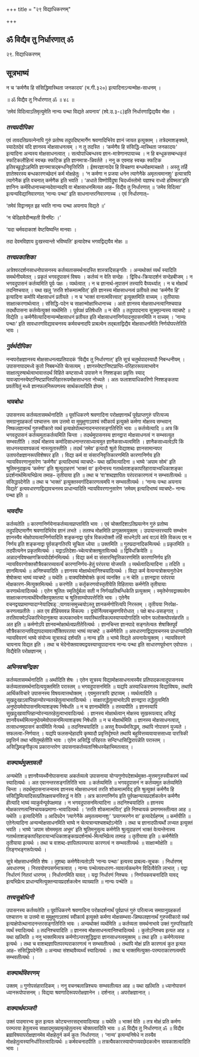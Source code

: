 +++
title = "२९ विद्याधिकरणम्"

+++


## ॐ विद्यैव तु निर्धारणात् ॐ

२९. विद्याधिकरणम्

## **सूत्रभाष्यं**

न च ‘कर्मणैव हि संसिद्धिमास्थिता जनकादय’ (भ.गी.३२०) इत्यादिनाऽन्यन्मोक्ष-साधनम् ।

॥ ॐ विद्यैव तु निर्धारणात् ॐ ॥ ४८ ॥

‘तमेवं विदित्वाऽतिमृत्युमेति नान्यः पन्था विद्यते अयनाय’ (श्वे.उ.३-८)इति निर्धारणाद्विद्ययैव मोक्षः ।

### ***तत्त्वप्रदीपिका***

एवं तावदतिप्रयत्नेनापि गुरुं प्रतोष्य तदुपदिष्टमार्गेण श्रवणादिभिरेव ज्ञानं जायत इत्युक्तम् । तत्रेदमाशङ्क्यते, स्यादेतदेवं यदि ज्ञानस्य मोक्षसाधनत्वम् । न तु तदस्ति । ‘कर्मणैव हि संसिद्धि-मास्थिता जनकादयः’ इत्यादिना अन्यस्य मोक्षसाधनत्वात् । सत्योपाधिबन्धस्य ज्ञान-मात्रेणानपायाच्च । न हि बन्धूकसम्बन्धकृतं स्फटिकलौहित्यं स्वच्छः स्फटिक इति ज्ञानमात्रा-न्निवर्तते । ननु क एवमाह स्वच्छः स्फटिक इतिवच्छुद्धोऽहमिति ज्ञानमात्राद्बन्धनिवृत्तिरिति । ईश्वरज्ञानादेव हि विचक्षणा बन्धमोक्षमाचक्षते । अस्तु तर्हि ज्ञातेश्वरस्य बन्धकारणच्छेदनं कर्म मोक्षहेतुः । ‘न कर्मणा न प्रजया धनेन त्यागेनैके अमृतत्वमानशुः’ इत्यात्रापि त्यागेनैक इति वचनात् कर्मणैक इति भवति । ‘अधाते विष्णोर्विदुषा चिदर्ध्यस्तोमो यज्ञश्च राध्यो हविष्मता’इति ज्ञानिनः कर्मविधानाच्चान्यदेवान्यदपि वा मोक्षसाधनमित्यत आह– विद्यैव तु निर्धारणात् ॥ ‘तमेव विदित्वा’ इत्यन्यविद्यानिवारणात् ‘नान्यः पन्था’ इति साधनान्तरनिवारणाच्च । एवं निर्धारणात्–

‘तमेवं विद्वानमृत इह भवति नान्यः पन्था अयनाय विद्यते ॥’

‘न चेदिहावेदीन्महती विनष्टिः ।’

‘यदा चर्मवदाकाशं वेष्टयिष्यन्ति मानवाः ।

तदा देवमविज्ञाय दुःखस्यान्तो भविष्यति’ इत्यादेश्च भगवद्विद्ययैव मोक्षः ॥

### ***तत्त्वप्रकाशिका***

अत्रेश्वरदर्शनसाधनोपासनस्य कर्तव्यतासमर्थनादस्ति शास्त्रादिसङ्गतिः । अन्यथोक्तं व्यर्थं स्यादिति समर्थनीयमेतत् । प्रकृतं भगवदुपासनं विषयः । कर्तव्यं न वेति सन्देहः । द्विविध-क्रियादर्शनं सन्देहबीजम् । न भगवदुपासनं कर्तव्यमिति पूर्वः पक्षः । व्यर्थत्वात् । न च ज्ञानार्थ-मुपासनं तस्यापि वैय्यर्थ्यात् । न च मोक्षार्थं तदनिश्चयात् । यथा खलु ‘तरति शोकमात्मवित्’ इति ज्ञानस्य मोक्षसाधनत्वं प्रतीयते तथा ‘कर्मणैव हि’ इत्यादिना कर्मापि मोक्षसाधनं प्रतीयते । न च ‘भाक्तं वानात्मवित्त्वात्’ इत्युक्तमिति वाच्यम् । तृतीयायाः साक्षात्करणार्थत्वात् । संसिद्धि-पदेन च साक्षान्मोक्षाभिधानाच्च । अतो ज्ञानस्य मोक्षसाधनत्वानिश्चयान्न तदर्थोपासना कर्तव्येत्युक्तं व्यर्थमिति । पूर्वपक्षं प्रतिषेधति ॥ न चेति ॥ तदुपपादनाय सूत्रमुपन्यस्य व्याचष्टे ॥ विद्येति ॥ कर्मणैवेत्यादिनान्यन्मोक्षसाधनं प्रतीयत इति मोक्षसाधनानिर्णयादनुपासनमिति न वाच्यम् । ‘नान्यः पन्थाः’ इति सावधारणविद्यावचनस्य कर्मवचनादपि प्राबल्येन तद्बलाद्विद्यैव मोक्षसाधनमिति निर्णयोपपत्तेरिति भावः ।

### ***गुर्वर्थदीपिका***

नन्वपरोक्षज्ञानस्य मोक्षसाधनत्वप्रतिपादकं ‘विद्यैव तु निर्धारणात्’ इति सूत्रं चतुर्थपादस्यादौ निबन्धनीयम् । उपासनापादमध्ये कुतो निबबन्धेति चेत्सत्यम् । ज्ञानस्येष्टानिष्टप्राप्ति-परिहाररूपत्वाभावेन साक्षात्पुरुषार्थत्वाभावात्तदर्थं विहिते कष्टसाध्ये उपासने न निश्शङ्का प्रवृत्तिः स्याद् यावज्ज्ञानस्येष्टानिष्टप्राप्तिपरिहाररूपमोक्षसाधनता नोच्यते । अतः फलाशयाधिकारिणो निश्शङ्कतया प्रवर्तयितुं मध्ये ज्ञानफलनिरूपणस्य सार्थकत्वादिति ज्ञेयम् ।

### ***भावबोधः***

उपासनस्य कर्तव्यतासमर्थनादिति ॥ पूर्वाधिकरणे श्रवणादिना परोक्षज्ञानार्थं पूर्वप्राप्तगुरुं परित्यज्य समग्रानुग्रहकर्ता पश्चात्तनः सम उत्तमो वा मुमुक्षुणाऽवश्यं स्वीकार्य इत्युक्ते कर्मणा मोक्षस्य सम्भवान् निष्फलज्ञानार्थं गुरुस्वीकारो व्यर्थ इत्याक्षेपोत्थानादनन्तरसङ्गतिरिति भावः ॥ कर्तव्येत्यादि ॥ अत्र किं भगवदुपासनं कर्तव्यमुताकर्तव्यमिति चिन्ता । तदर्थमुपासनस्य ज्ञानद्वारा मोक्षसाधनत्वं न सम्भवत्युत सम्भवतीति । तदर्थं मोक्षस्य कर्मादिसाधनान्तरसाध्यत्वमुत ज्ञानैकसाध्यत्वमिति । ज्ञानैकसाध्यत्वेऽपि किं साधनस्यावश्यकत्वं नास्त्युतास्तीति । तदर्थं ‘तमेव’ इत्यादौ श्रुतो विद्याशब्दः ज्ञानसामान्यपर उतापरोक्षज्ञानरूपविशेषपर इति । विद्या कर्म वा संसारनिवृत्तिकारणमिति कारणानिर्णय इति न्यायविवरणानुसारेण ‘कर्मणैव’ इत्यादिभाष्यं व्याचष्टे– यथा खल्वित्यादिना ॥ भाष्ये ‘अपाम सोमं’ इति श्रुतिमनुदाहृत्य ‘कर्मणा’ इति श्रुत्युदाहरणं ‘भाक्तं वा’ इत्येनास्य गतार्थताशङ्कापरिहारायाभ्यधिकाशङ्का प्रदर्शनार्थमित्यभिप्रेत्य तमाह– तृतीयाया इति ॥ तथा च ‘वा’शब्दज्ञापितः परंपराकारणत्वं न सम्भवतीत्यर्थः ॥ संसिद्धपदेनेति ॥ तथा च ‘भाक्तं’ इत्युक्तस्वर्गादिकारणत्वमपि न सम्भवतीत्यर्थः । ‘नान्यः पन्था अयनाय विद्यते’ इत्यवधारणाद्विद्यावचनस्य प्राधान्यादिति न्यायविवरणानुसारेण ‘तमेवम् इत्यादिभाष्यं व्याचष्टे– नान्यः पन्था इति ॥

### ***भावदीपः***

कर्तव्यतेति ॥ कारणानिर्णयेनाकर्तव्यत्वप्राप्ताविति भावः । एवं चोक्तदिशाऽतिप्रयत्नेन गुरुं प्रतोष्य तदुपदिष्टमार्गेण श्रवणादिभिरेव ज्ञानं लभते । ततश्च मोक्षमिति प्रागुक्तमयुक्तम् । उपायान्तरस्यापि सम्भवेन ज्ञानस्यैव मोक्षोपायत्वानिर्णयादिति शङ्कनाद्वा पूर्वत्र विकल्पोक्तौ तर्हि साधनेऽपि अयं वाऽयं वेति विकल्प एव न निर्णय इति शङ्कनाद्वा पूर्वसङ्गतिरपि सूचिता ध्येया ॥ उक्तमिति ॥ गुरुप्रदानादिकमित्यर्थः ॥ प्रकृतमिति ॥ तदपीत्यनेन प्रकृतमित्यर्थः । यद्वाऽतिदेशा-च्चेत्यत्रोक्तश्रुतावित्यर्थः ॥ द्विविधक्रियेति ॥ अन्नादनविषभक्षणक्रिययोर्दर्शनमित्यर्थः । विद्या कर्म वा संसारनिवृत्तिकारणमिति कारणानिर्णय इति न्यायविवरणोक्तसौत्रैवकारव्यावर्त्यं कारणानिर्णय-हेतुं परंपरया योजयति ॥ व्यर्थत्वादित्यादिना ॥ तदिति ॥ ज्ञानमित्यर्थः ॥ अनिश्चयादिति ॥ ज्ञानस्य मोक्षार्थत्वानिश्चयादित्यर्थः । विद्या कर्म वेत्यन्यत्रोक्त्यनुरोधेन शेषोक्त्या भाष्यं व्याचष्टे ॥ यथेति ॥ वाक्यविशेषोक्तेः कृत्यं व्यनक्ति ॥ न चेति ॥ ज्ञानद्वारा परंपरया मोक्षकारण-मित्युक्तमित्यर्थः ॥ करणेति ॥ कर्तृकरणयोस्तृतीयेति विहितायाः कर्मणेति तृतीयायाः करणार्थत्वादित्यर्थः । एतेन श्रुतितः स्मृतिर्दुर्बला सती न निर्णयप्रतिबन्धिकेति प्रत्युक्तम् । स्मृतेर्भगवद्वाक्यत्वेन साक्षात्करणत्वार्थविभक्तियुक्ततया च श्रुतिसाम्योपपत्तेरिति भावः । एतेनैव वचनद्वयप्रामाण्यादाग्नेयादिषड््यागवत्समुच्चयोऽस्तु ज्ञानकर्मणोरित्यपि निरस्तम् । तृतीयया निरपेक्ष-करणत्वप्रतीतेः । अत एव व्रीहियववन्न विकल्पः । द्वयोर्नित्यवच्छ्रवणविरोधात् । पक्षे बाध-प्रसङ्गात् । तरतिवाक्येऽधिकारिभेदानुक्त्या कल्पकाभावेन व्यवस्थितविकल्पस्याप्ययोगादिति भावेन फलोक्त्योपसंहरति ॥ अत इति ॥ कर्मणोऽपि ज्ञानवन्मोक्षार्थत्वप्रतीतेरित्यर्थः । ज्ञानचिन्ता ज्ञानपादे सङ्गतेत्यतः शेषाक्तिपूर्वं सौत्रैवकारान्तविद्यापदव्यावर्त्योक्तिपरतया भाष्यं व्याचष्टे ॥ कर्मणैवेति ॥ अवधारणाद्विद्यावचनस्य प्राधान्यादिति न्यायविवरणं भाष्ये संयोज्य सूत्रारूढं दर्शयति ॥ नान्य इति ॥ भाष्ये विद्यते अयनायेत्युक्तम् । न्यायविवरणे चायनाय विद्यत इति । तथा च भेदेनोक्तवाक्यद्वयस्याप्युपादानाय नान्यः पन्था इति साधारणपूर्वभाग एवोपात्तः । विद्यैवेति परोक्षज्ञानम् ।

### ***अभिनवचन्द्रिका***

कर्तव्यतासमर्थनादिति ॥ अर्थादिति शेषः । एतेन सूत्रस्य विद्यामोक्षसाधनत्वस्यैव प्रतिपादकत्वादुपासनस्य कर्तव्यतासमर्थनादित्ययुक्तमिति परास्तम् ॥ भगवदुपासनमिति ॥ यद्यपि अस्याधिकरणस्य विद्याविषयः, तथापि आर्थिकविचारे उपासनस्य विषयत्वात्तथोक्तम् । एवमुत्तरत्रापि द्रष्टव्यम् । व्यर्थत्वादिति ॥ सुखदुःखाऽवाप्तिहान्योरन्यतरहेतुत्वाभावादित्यर्थः । साक्षात्तद्धेतुत्वाभावेऽपि ज्ञानद्वारा तद्धेतुत्वमिति अनुष्ठेयमेवोपासनमित्याशङ्क्य निषेधति ॥ न च ज्ञानार्थमिति ॥ तस्यापीति ॥ ज्ञानस्यापि सुखदुःखावाप्तिहान्योरन्यतरहेतुत्वाभावादित्यर्थः । ज्ञानस्य मोक्षार्थत्वान् मोक्षस्य सुखरूपत्वाद् असिद्धं ज्ञानवैयर्थ्यमित्यनुष्ठेयमेवोपासनमित्याशङ्क्य निषेधति ॥ न च मोक्षार्थमिति ॥ ज्ञानस्य मोक्षसाधनत्वात्, तत्साधनमुपासनं कार्यमिति नेत्यर्थः ॥ तदनिश्चयादिति ॥ अस्तु वैयर्थ्यमसिद्धम्, तथापि नोपासनं युज्यते । सफलत्वा-निर्णयात् । यद्यपि फलसन्देहादपि कृष्यादौ प्रवृत्तिर्दृश्यते तथापि बहुवित्तव्ययायाससाध्या पारत्रिकी प्रवृत्तिर्न तथा भवितुमर्हतीति भावः । एतेन असिद्धिं परिहरतः सन्दिग्धासिद्धिरापन्नेति परास्तम् । असिद्धिमङ्गीकृत्य प्रकारान्तरेण उपासनाकर्तव्यतानिषेधस्येहाभिमतत्वात् ।

### ***वाक्यार्थमुक्तावली***

अन्यथेति ॥ ज्ञानवैय्यर्थ्येनोपासनाया अकर्तव्यत्वे उपासनाया योग्यगुणोपदेशार्थमुक्त-मुत्तमगुरुस्वीकरणं व्यर्थं स्यादित्यर्थः । अत एवानन्तरसङ्गतिरिति भावः ॥ कर्तव्यमिति ॥ भगवदुपासनं न कर्तव्यमुत कर्तव्यमिति चिन्ता । तदर्थमुपासनाजन्यस्य ज्ञानस्य मोक्षसाधनत्वं तरति शोकमात्मविद् इति श्रुत्युक्तं कर्मणैव हि संसिद्धिमित्यादिसत्प्रतिपक्षवचनविरुद्धं न वेति । अत्र कारणानिर्णय इति पूर्वपक्षन्यायप्रदर्शकत्वेन कर्मणैव हीत्यादि भाष्यं व्याकुर्वन्पूर्वपक्षमाह । न भगवदुपासनमित्यादिना ॥ तदनिश्चयादिति ॥ ज्ञानस्य मोक्षकारणत्वनिश्चायकप्रमाणा-भावादित्यर्थः । ‘तरति शोकमात्मवित्’ इति निश्चायकं प्रमाणमस्तीत्यत आह ॥ यथेति ॥ इत्यादिनेति ॥ आदिपदेन ‘त्यागेनैके अमृतत्वमानशुः’ ‘प्रयागमरणेन वा’ इत्यादेर्ग्रहणम् ॥ कर्मापीति ॥ एतेनेत्यादिना अन्यन्मोक्षसाधनमिति भाष्ये न चेत्यत्रान्यश्चशब्दोऽन्वेति । तथा च ज्ञानादपीत्यर्थो लभ्यत इत्युक्तं भवति । भाष्ये ‘अपाम सोमममृता अभूम’ इति श्रुतिमनुसृत्य कर्मणेति श्रुत्युदाहरणं भाक्तं वेत्यन्तेनास्य गतार्थताशङ्कापरिहारायाभ्यधिकाशङ्काप्रदर्शनार्थ-मित्यभिप्रेत्य तामाह ॥ तृतीयाया इति ॥ कर्मणैवेति तृतीयाया इत्यर्थः । तथा च वाशब्द-ज्ञापितपरम्परया कारणत्वं न सम्भवतीत्यर्थः ॥ साक्षान्मोक्षेति ॥ लिङ्गभङ्गरूपेत्यर्थः ।

सूत्रे मोक्षसाधनमिति शेषः । तुशब्दः कर्मणैवेत्यतोऽपि ‘नान्यः पन्थाः’ इत्यस्य प्राबल्य-सूचकः । निर्धारणम् अवधारणम् । निरवयोरुपसर्गमात्रत्वात् । नान्यः पन्थेत्यवधारण-व्यावर्त्यकथनेन विदित्वैवेति लाभात् । यद्वा निर्धारणं नितरां धारणम् । निर्धारणमिति यावत् । यद्वा निर्धारणं निश्चयः । निर्णायकवचनादिति यावद् इत्यभिप्रेत्य प्राधान्यमित्युक्तन्यायप्रदर्शकत्वेन व्याख्याति ॥ नान्यः पन्थेति ॥

### ***तत्त्वसुबोधिनी***

उपासनस्य कर्तव्यतेति ॥ पूर्वाधिकरणे श्रवणादिना परोक्षदर्शनार्थं पूर्वप्राप्तं गुरुं परित्यज्य समग्रानुग्रहकर्ता पश्चात्तनः स उत्तमो वा मुमुक्षुणाऽवश्यं स्वीकार्य इत्युक्ते कर्मणा मोक्षसम्भवा-न्निष्फलज्ञानार्थं गुरुस्वीकारो व्यर्थ इत्याक्षेपोत्थानादनन्तरसङ्गतिरिति भावः । अन्यथोक्तं व्यर्थमिति ॥ कर्तव्यता समर्थनाभावे उक्तं गुरुपरिग्रहादि व्यर्थं स्यादित्यर्थः ॥ तदनिश्चयादिति ॥ ज्ञानस्य मोक्षसाधनत्वानिश्चादित्यर्थः । कुतोऽनिश्चय इत्यत आह ॥ यथा खल्विति ॥ ननु भाक्तमित्यत्र कर्मणोऽन्तरशुद्धिद्वारा ज्ञानसाधनत्वमुक्तम् ॥ तथा इति ॥ कर्मणेत्यस्या इत्यर्थः । तथा च वाशब्दज्ञापितपरम्पराकारणत्वं न सम्भवतीत्यर्थः । तथापि मोक्षं प्रति कारणत्वं कुत इत्यत आह– संसिद्धिपदेनेति ॥ अन्यथा संशब्दवैय्यर्थ्यं स्यादित्यर्थः । तथा च भाक्तमित्युक्त-परम्पराकारणत्वमपि सम्भवतीत्यर्थः ।

### ***वाक्यार्थविवरणम्***

उक्तम् ॥ गुणोपसंहारादिकम् । ननु वचनबलान्निश्चयः सम्भवतीत्यत आह ॥ यथा खल्विति ॥ ध्यानोपासनं ध्यानरूपोपासनम् । विद्यया श्रवणादिरूपपरोक्षज्ञानेन । दर्शनात् । अपरोक्षज्ञानात् ।

### ***वाक्यार्थमञ्जरी***

उक्तं पादमारभ्य कुत इत्यतः कोट्यन्तरसद्भावादित्याह ॥ यथेति ॥ भाक्तं वेति ॥ तत्र मोक्षं प्रति कर्मणः परम्परया हेतुत्वस्य साक्षादमुख्यामृतहेतुत्वस्य चोक्तत्वादिति भावः ॥ ॐ विद्यैव तु निर्धारणात् ॐ ॥ विद्यैव ब्रह्मविषयापरोक्षज्ञानमेव मोक्षहेतुर्न कर्म कुतः निर्धारणात् । ‘नान्य’ इत्यन्यनिषेधे न तस्यैव मोक्षहेतुत्वस्यानिर्धारितत्वादित्यर्थः ॥ कर्मवचनादपीति ॥ तत्रत्यैवकारस्यायोगव्यवछेदकत्वेन सावकाशत्वादिति भावः ।

  

